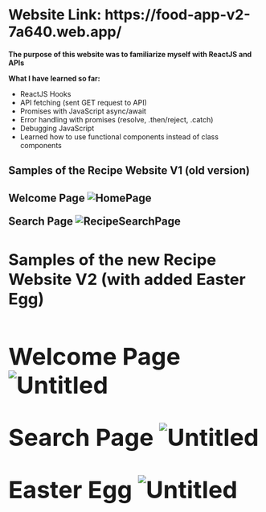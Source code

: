 <h1><strong>Website Link: https://food-app-v2-7a640.web.app/ </strong></h1>


<strong>The purpose of this website was to familiarize myself with ReactJS and APIs</strong>



<strong>What I have learned so far:</strong>

<ul>
<li>ReactJS Hooks</li>

<li>API fetching (sent GET request to API)</li>

<li>Promises with JavaScript async/await</li>

<li>Error handling with promises (resolve, .then/reject, .catch)</li>

<li>Debugging JavaScript</li>

<li>Learned how to use functional components instead of class components</li>
  
</ul>
<strong><h2>Samples of the Recipe Website V1 (old version)<h2></strong>
  
<strong>Welcome Page<strong>
  ![HomePage](https://user-images.githubusercontent.com/96401568/148296760-b1917be9-67c9-48da-b934-f2b4b512cc2c.png)
  
<strong>Search Page<strong>
  ![RecipeSearchPage](https://user-images.githubusercontent.com/96401568/148296803-d6149b34-b878-4df3-88d9-a71ef3cedba7.png)
  
 <strong><h2>Samples of the new Recipe Website V2 (with added Easter Egg)<h2></strong>
  <strong>Welcome Page<strong>
  ![Untitled](https://user-images.githubusercontent.com/96401568/153511926-a8f79922-170e-4753-98a8-b74a9cff5a39.png)

 <strong>Search Page<strong>
  ![Untitled](https://user-images.githubusercontent.com/96401568/153511710-9c39038c-7d34-428f-a2bb-1e7492bf2a20.png)
  
 <strong>Easter Egg<strong>
![Untitled](https://user-images.githubusercontent.com/96401568/153512044-a68d2816-3d2b-4227-8f43-1269bf2e14f3.png)

